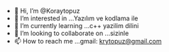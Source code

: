 - 👋 Hi, I’m @Koraytopuz
- 👀 I’m interested in ...Yazılım ve kodlama ile 
- 🌱 I’m currently learning ...c++ yazilim dilini 
- 💞️ I’m looking to collaborate on ...sizinle
- 📫 How to reach me ...gmail: krytopuz@gmail.com

<!---teseşekkürler
Koraytopuz/Koraytopuz is a ✨ special ✨ repository because its `README.md` (this file) appears on your GitHub profile.
You can click the Preview link to take a look at your changes.
--->
